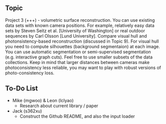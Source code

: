 ## Topic

Project 3 (+++) - volumetric surface reconstruction. You can use existing data
sets with known camera positions. For example, relatively easy data sets by
Steven Seitz et al. [University of Washington] or real outdoor sequences by Carl
Olsson [Lund University]. Compare visual hull and photonsistency-based
reconstruction (discussed in Topic 9). For visual hull you need to compute
silhouettes (background segmentaion) at each image. You can use automatic
segmentation or semi-supervised segmentation (e.g. interactive graph cuts). Feel
free to use smaller subsets of the data collections. Keep in mind that larger
distances between cameras make photoconsistency less reliable, you may want to
play with robust versions of photo-consistency loss.

## To-Do List

* Mike (mgwoo) & Leon (lclyao) 
  * Research about current library / paper
* Jack (s362xu) 
  * Construct the Github README, and also the input loader